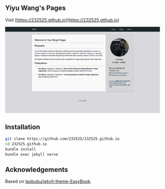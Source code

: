 ## Yiyu Wang's Pages
Visit [https://232525.github.io](https://232525.github.io)

![homepage](assets/HomePages.png)

## Installation
```bash
git clone https://github.com/232525/232525.github.io
cd 232525.github.io
bundle install
bundle exec jekyll serve
```

## Acknowledgements
Based on [laobubu/jekyll-theme-EasyBook](https://github.com/laobubu/jekyll-theme-EasyBook).